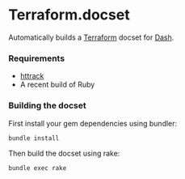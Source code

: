 # Terraform.docset

Automatically builds a [Terraform](https://terraform.io/) docset for
[Dash](http://kapeli.com/dash).

### Requirements

* [httrack](http://www.httrack.com)
* A recent build of Ruby

### Building the docset

First install your gem dependencies using bundler:

```
bundle install
```

Then build the docset using rake:

```
bundle exec rake
```

